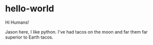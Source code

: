 # hello-world

Hi Humans!

Jason here, I like python.
I've had tacos on the moon and far them far superior to Earth tacos.
